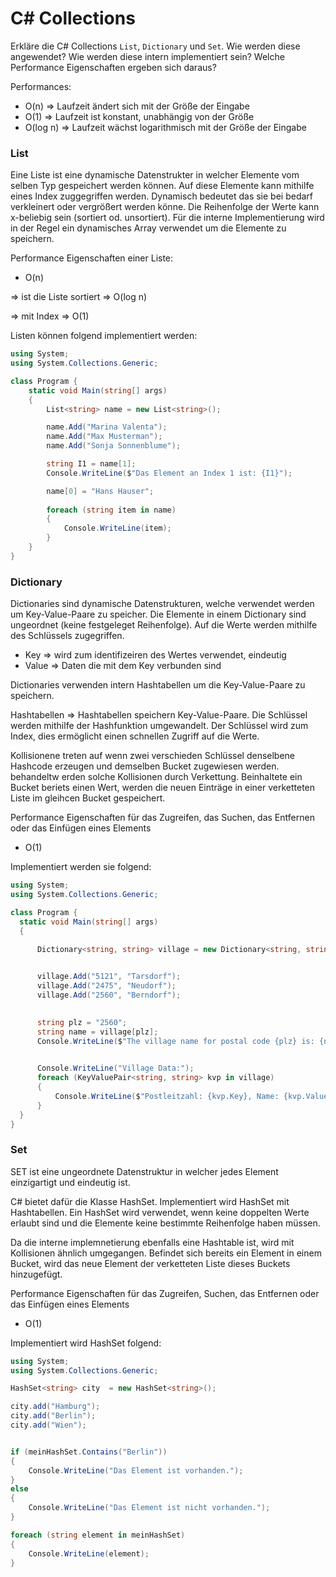 # C# Collections

Erkläre die C# Collections `List`, `Dictionary` und `Set`. Wie werden diese angewendet? Wie werden diese intern implementiert sein? Welche Performance Eigenschaften ergeben sich daraus?

Performances:

- O(n) => Laufzeit ändert sich mit der Größe der Eingabe
- O(1) => Laufzeit ist konstant, unabhängig von der Größe
- O(log n) => Laufzeit wächst logarithmisch mit der Größe der Eingabe 

### List

Eine Liste ist eine dynamische Datenstrukter in welcher Elemente vom selben Typ gespeichert werden können. Auf diese Elemente kann mithilfe eines Index zuggegriffen werden. Dynamisch bedeutet das sie bei bedarf verkleinert oder vergrößert werden könne. Die Reihenfolge der Werte kann x-beliebig sein (sortiert od. unsortiert). 
Für die interne Implementierung wird in der Regel ein dynamisches Array verwendet um die Elemente zu speichern.

Performance Eigenschaften einer Liste:
- O(n)

=> ist die Liste sortiert => O(log n)

=> mit Index => O(1)



Listen können folgend implementiert werden:
```C#
using System;
using System.Collections.Generic;

class Program {
    static void Main(string[] args)
    {
        List<string> name = new List<string>();

        name.Add("Marina Valenta");
        name.Add("Max Musterman");
        name.Add("Sonja Sonnenblume");

        string I1 = name[1]; 
        Console.WriteLine($"Das Element an Index 1 ist: {I1}");

        name[0] = "Hans Hauser";
        
        foreach (string item in name)
        {
            Console.WriteLine(item);
        }
    }
}

```
### Dictionary

Dictionaries sind dynamische Datenstrukturen, welche verwendet werden um Key-Value-Paare zu speicher. Die Elemente in einem Dictionary sind ungeordnet (keine festgeleget Reihenfolge). Auf die Werte werden mithilfe des Schlüssels zugegriffen. 
- Key => wird zum identifizeiren des Wertes verwendet, eindeutig 
- Value => Daten die mit dem Key verbunden sind 

Dictionaries verwenden intern Hashtabellen um die Key-Value-Paare zu speichern.

Hashtabellen => Hashtabellen speichern Key-Value-Paare. Die Schlüssel werden mithilfe der Hashfunktion umgewandelt. Der Schlüssel wird zum Index, dies ermöglicht einen schnellen Zugriff auf die Werte. 

Kollisionene treten auf wenn zwei verschieden Schlüssel denselbene Hashcode erzeugen und  demselben Bucket zugewiesen werden. behandeltw erden solche Kollisionen durch Verkettung. Beinhaltete ein Bucket beriets einen Wert, werden die neuen Einträge in einer verketteten Liste im gleihcen Bucket gespeichert.

Performance Eigenschaften für das Zugreifen, das Suchen, das Entfernen oder das Einfügen eines Elements
- O(1) 

  
Implementiert werden sie folgend:
```C#
using System;
using System.Collections.Generic;

class Program {
  static void Main(string[] args)
  {

      Dictionary<string, string> village = new Dictionary<string, string>();

     
      village.Add("5121", "Tarsdorf");
      village.Add("2475", "Neudorf");
      village.Add("2560", "Berndorf");

     
      string plz = "2560";
      string name = village[plz];
      Console.WriteLine($"The village name for postal code {plz} is: {name}");

      
      Console.WriteLine("Village Data:");
      foreach (KeyValuePair<string, string> kvp in village)
      {
          Console.WriteLine($"Postleitzahl: {kvp.Key}, Name: {kvp.Value}");
      }
  }
}
``` 


### Set

SET ist eine ungeordnete Datenstruktur in welcher jedes Element einzigartigt und eindeutig ist.

C# bietet dafür die Klasse HashSet. Implementiert wird HashSet mit Hashtabellen. Ein HashSet wird verwendet, wenn keine doppelten Werte erlaubt sind und die Elemente keine bestimmte Reihenfolge haben müssen.

Da die interne implemnetierung ebenfalls eine Hashtable ist, wird mit Kollisionen ähnlich umgegangen. Befindet sich bereits ein Element in einem Bucket, wird das neue Element der verketteten Liste dieses Buckets hinzugefügt.

Performance Eigenschaften für das Zugreifen, Suchen, das Entfernen oder das Einfügen eines Elements
- O(1) 
  


Implementiert wird HashSet folgend:
```C#
using System;
using System.Collections.Generic;

HashSet<string> city  = new HashSet<string>();

city.add("Hamburg");
city.add("Berlin");
city.add("Wien");


if (meinHashSet.Contains("Berlin"))
{
    Console.WriteLine("Das Element ist vorhanden.");
}
else
{
    Console.WriteLine("Das Element ist nicht vorhanden.");
}

foreach (string element in meinHashSet)
{
    Console.WriteLine(element);
}
```

